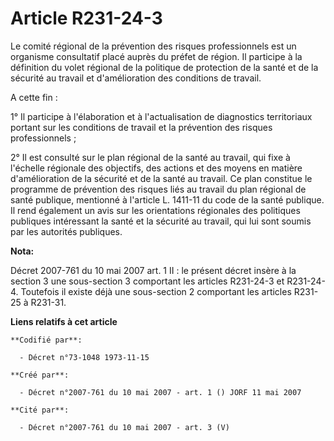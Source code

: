 # Article R231-24-3

Le comité régional de la prévention des risques professionnels est un organisme consultatif placé auprès du préfet de région.
Il participe à la définition du volet régional de la politique de protection de la santé et de la sécurité au travail et
d'amélioration des conditions de travail.

A cette fin :

1° Il participe à l'élaboration et à l'actualisation de diagnostics territoriaux portant sur les conditions de travail et la
prévention des risques professionnels ;

2° Il est consulté sur le plan régional de la santé au travail, qui fixe à l'échelle régionale des objectifs, des actions et
des moyens en matière d'amélioration de la sécurité et de la santé au travail. Ce plan constitue le programme de prévention
des risques liés au travail du plan régional de santé publique, mentionné à l'article L. 1411-11 du code de la santé
publique. Il rend également un avis sur les orientations régionales des politiques publiques intéressant la santé et la
sécurité au travail, qui lui sont soumis par les autorités publiques.

**Nota:**

Décret 2007-761 du 10 mai 2007 art. 1 II : le présent décret insère à la section 3 une sous-section 3 comportant les articles
R231-24-3 et R231-24-4. Toutefois il existe déjà une sous-section 2 comportant les articles R231-25 à R231-31.

**Liens relatifs à cet article**

	**Codifié par**:

	  - Décret n°73-1048 1973-11-15

	**Créé par**:

	  - Décret n°2007-761 du 10 mai 2007 - art. 1 () JORF 11 mai 2007

	**Cité par**:

	  - Décret n°2007-761 du 10 mai 2007 - art. 3 (V)
